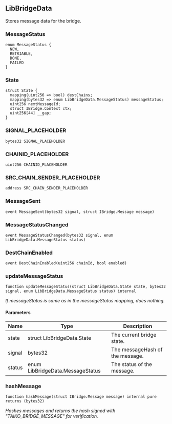 ## LibBridgeData

Stores message data for the bridge.

### MessageStatus

```solidity
enum MessageStatus {
  NEW,
  RETRIABLE,
  DONE,
  FAILED
}
```

### State

```solidity
struct State {
  mapping(uint256 => bool) destChains;
  mapping(bytes32 => enum LibBridgeData.MessageStatus) messageStatus;
  uint256 nextMessageId;
  struct IBridge.Context ctx;
  uint256[44] __gap;
}
```

### SIGNAL_PLACEHOLDER

```solidity
bytes32 SIGNAL_PLACEHOLDER
```

### CHAINID_PLACEHOLDER

```solidity
uint256 CHAINID_PLACEHOLDER
```

### SRC_CHAIN_SENDER_PLACEHOLDER

```solidity
address SRC_CHAIN_SENDER_PLACEHOLDER
```

### MessageSent

```solidity
event MessageSent(bytes32 signal, struct IBridge.Message message)
```

### MessageStatusChanged

```solidity
event MessageStatusChanged(bytes32 signal, enum LibBridgeData.MessageStatus status)
```

### DestChainEnabled

```solidity
event DestChainEnabled(uint256 chainId, bool enabled)
```

### updateMessageStatus

```solidity
function updateMessageStatus(struct LibBridgeData.State state, bytes32 signal, enum LibBridgeData.MessageStatus status) internal
```

_If messageStatus is same as in the messageStatus mapping,
     does nothing._

#### Parameters

| Name | Type | Description |
| ---- | ---- | ----------- |
| state | struct LibBridgeData.State | The current bridge state. |
| signal | bytes32 | The messageHash of the message. |
| status | enum LibBridgeData.MessageStatus | The status of the message. |

### hashMessage

```solidity
function hashMessage(struct IBridge.Message message) internal pure returns (bytes32)
```

_Hashes messages and returns the hash signed with
"TAIKO_BRIDGE_MESSAGE" for verification._

